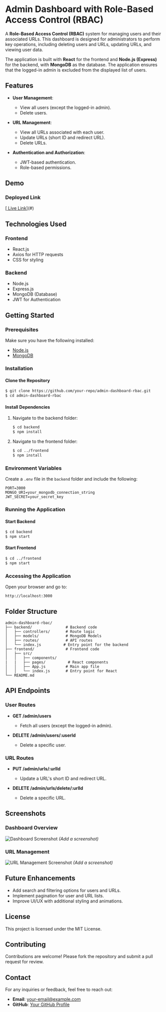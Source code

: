 # Admin Dashboard with Role-Based Access Control (RBAC)

A **Role-Based Access Control (RBAC)** system for managing users and their associated URLs. This dashboard is designed for administrators to perform key operations, including deleting users and URLs, updating URLs, and viewing user data. 

The application is built with **React** for the frontend and **Node.js (Express)** for the backend, with **MongoDB** as the database. The application ensures that the logged-in admin is excluded from the displayed list of users.

## Features

- **User Management**:
  - View all users (except the logged-in admin).
  - Delete users.
  
- **URL Management**:
  - View all URLs associated with each user.
  - Update URLs (short ID and redirect URL).
  - Delete URLs.

- **Authentication and Authorization**:
  - JWT-based authentication.
  - Role-based permissions.

## Demo

### Deployed Link
[[ Live Link](https://url-shortner-rbac.vercel.app/)](#)

## Technologies Used

### Frontend
- React.js
- Axios for HTTP requests
- CSS for styling

### Backend
- Node.js
- Express.js
- MongoDB (Database)
- JWT for Authentication

## Getting Started

### Prerequisites

Make sure you have the following installed:

- [Node.js](https://nodejs.org/)
- [MongoDB](https://www.mongodb.com/)

### Installation

#### Clone the Repository
```bash
$ git clone https://github.com/your-repo/admin-dashboard-rbac.git
$ cd admin-dashboard-rbac
```

#### Install Dependencies

1. Navigate to the backend folder:
   ```bash
   $ cd backend
   $ npm install
   ```

2. Navigate to the frontend folder:
   ```bash
   $ cd ../frontend
   $ npm install
   ```

### Environment Variables

Create a `.env` file in the `backend` folder and include the following:
```env
PORT=3000
MONGO_URI=your_mongodb_connection_string
JWT_SECRET=your_secret_key
```

### Running the Application

#### Start Backend
```bash
$ cd backend
$ npm start
```

#### Start Frontend
```bash
$ cd ../frontend
$ npm start
```

### Accessing the Application
Open your browser and go to:
```
http://localhost:3000
```

## Folder Structure

```
admin-dashboard-rbac/
├── backend/               # Backend code
│   ├── controllers/       # Route logic
│   ├── models/            # MongoDB Models
│   ├── routes/            # API routes
│   └── index.js          # Entry point for the backend
├── frontend/              # Frontend code
│   ├── src/
│   │   ├── components/
|   |   ├── pages/          # React components
│   │   ├── App.js         # Main app file
│   │   └── index.js       # Entry point for React
└── README.md
```

## API Endpoints

### User Routes

- **GET /admin/users**
  - Fetch all users (except the logged-in admin).

- **DELETE /admin/users/:userId**
  - Delete a specific user.

### URL Routes

- **PUT /admin/urls/:urlId**
  - Update a URL's short ID and redirect URL.

- **DELETE /admin/urls/delete/:urlId**
  - Delete a specific URL.

## Screenshots

### Dashboard Overview

![Dashboard Screenshot](#) *(Add a screenshot)*

### URL Management

![URL Management Screenshot](#) *(Add a screenshot)*

## Future Enhancements

- Add search and filtering options for users and URLs.
- Implement pagination for user and URL lists.
- Improve UI/UX with additional styling and animations.

## License

This project is licensed under the MIT License.

## Contributing

Contributions are welcome! Please fork the repository and submit a pull request for review.

## Contact

For any inquiries or feedback, feel free to reach out:

- **Email**: your-email@example.com
- **GitHub**: [Your GitHub Profile](https://github.com/your-profile)
